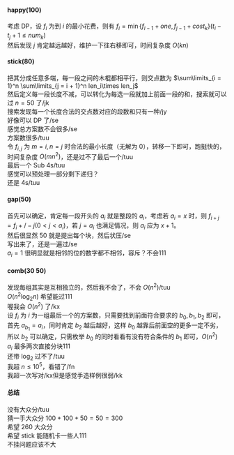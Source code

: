 #### happy($100$)

考虑 DP，设 $f_i$ 为到 $i$ 的最小花费，则有 $f_i = \min\{f_{i - 1}  + one, f_{j - 1} + cost_k\}(t_i- t_{j} + 1\le num_k)$  
然后发现 $j$ 肯定越远越好，维护一下往右移即可，时间复杂度 $O(kn)$

#### stick($80$)

把其分成任意多端，每一段之间的木棍都相平行，则交点数为 $\sum\limits_{i = 1}^n \sum\limits_{j = i + 1}^n len_i\times len_j$   
然后定义每一段长度不减，可以转化为每选一段就加上前面一段的和，搜索就可以过 $n = 50$ 了/jk  
搜索发现每一个长度合法的交点数对应的段数和只有一种/jy  
好像可以 DP 了/se  
感觉总方案数不会很多/se  
方案数很多/tuu  
令 $f_{i, j}$ 为 $m=i,n=j$ 时合法的最小长度（无解为 $0$），转移一下即可，跑挺快的，时间复杂度 $O(mn^2)$，还是过不了最后一个/tuu  
最后一个 Sub 4s/tuu  
感觉可以预处理一部分剩下递归？  
还是 4s/tuu

#### gap($50$)

首先可以确定，肯定每一段开头的 $a_i$  就是整段的 $a_i$，考虑若 $a_i = x$ 时，则 $f_{i + j} = f_{i} +/- j(0 < j < a_i)$，若 $j = a_i$ 也满足情况，则 $a_i$ 应为 $x + 1$。  
然后很显然 $50$ 就是提出每个块，然后状压/se  
写出来了，还是一遍过/se  
$a_i = 1$ 很明显就是相邻的位的数字都不相邻，容斥？不会111

#### comb($30~50$)

发现每组其实是互相独立的，然后我不会了，不会 $O(n^2)$/tuu  
$O(n^2\log_2 n)$ 希望能过111  
喔我会 $O(n^2)$ 了/kx  
设 $f_i$ 为 $i$ 为一组最后一个的方案数，只需要找到前面符合要求的 $b_0, b_1, b_2$ 即可，首先 $a_{b_1} = a_i$，同时肯定 $b_2$ 越后越好，这样 $b_0$ 越靠后前面空的更多一定不劣，所以 $b_2$ 可以确定，只需枚举 $b_0$ 的同时看看有没有符合条件的 $b_1$ 即可，$O(n^2)$  
$a_i$ 最多两次直接分块111   
还带 $\log_2$ 过不了/tuu  
我超 $n\le 10^5$，看错了/fn  
我超一次写对/kx但是感觉手造样例很弱/kk

#### 总结

没有大众分/tuu  
猜一手大众分 $100 + 100 + 50 = 50 = 300$  
希望 $260$ 大众分  
希望 stick 能随机卡一些人111  
不挂问题应该不大

